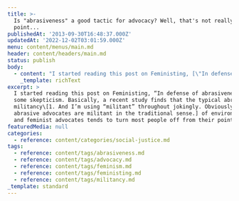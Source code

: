 ```yaml
---
title: >-
  Is "abrasiveness" a good tactic for advocacy? Well, that's not really the
  point...
publishedAt: '2013-09-30T16:48:37.000Z'
updatedAt: '2022-12-02T03:01:59.000Z'
menu: content/menus/main.md
header: content/headers/main.md
status: publish
body:
  - content: "I started reading this post on Feministing, [\"In defense of abrasiveness\"](http://feministing.com/2013/09/27/in-defense-of-abrasiveness/), with some skepticism. Basically, a recent study finds that the typical abrasive militancy\\[1. And I'm using \"militant\" throughout jokingly. Obviously, not all abrasive advocates are militant in the traditional sense.] of environmental and feminist advocates tends to turn most people off from their point of view. Makes sense -- people tend to dig their heels in when they're being attacked (myself included) rather than change their mind. However, I think writer Alexandra Brodsky makes a good point:\n\n<ExtendedQuote>\n  Look, I get it. Sometimes you have to play Friendly Feminist to achieve your goal. Sometimes you don\x92t have the luxury of pissing people off and waiting for them to come around to your position; we make compromises to survive. But you know what? Other times the most powerful way to get what you want is to make some trouble. Maybe the politician whose vote you need won\x92t listen unless you\x92re loud, or your community won\x92t actually stop to think about your position until you make people uncomfortable. Maybe you need to make [literal noise](http://www.texastribune.org/2013/06/26/led-davis-democrats-defeat-abortion-legislation/) (by the old definition of \x93literal\x94) until midnight to stall an abortion bill.\n</ExtendedQuote>\n\n<ExtendedQuote>\n  And that abrasive shouting can, in itself, be a feminist victory. Whatever occasional strategic value one might find in Jacobs\x92 point, it\x92s clear that society\x92s insistence that activists \x97 particularly women activists \x96 hush up isn\x92t advice proffered for our own good. While it\x92s often dressed up as such generosity (as many young and/or marginalized feminists who have bucked against the established non-profit/government elite can attest), the tone-policing insistence on unobtrusive [\x93civil\x94 discourse](http://www.latimes.com/local/la-me-0921-occidental-sexual-assaults-20130921,0,6550212.story) functions to preserve current distributions of power. As many other feminists and I have [written about](http://feministing.com/2013/05/03/feminist-radicalism-isnt-a-brand-problem/) [before](http://www.theguardian.com/commentisfree/2013/jul/22/rape-culture-university-must-end), \x93good girls\x94 are quiet and accommodating \x97 which is both comfortable and safe for those whose privilege rests upon our subordination. It is unsurprising, then, that the vocalized anger of queer women, trans women, women of color is particularly vilified. So much power depends upon the enforced silence of these voices.\n</ExtendedQuote>\n\nBasically, the \"abrasiveness\" of militant advocates isn't simply a means to an end; it's sole purpose isn't to convince you of a point of view so much as its a *ends in its own right.* I do ask if it's possible to be both civil and loud, but the answer is really no: society automatically sees anyone trying to disrupt the social order as uncivil by definition, so you can't really make an argument for disruption without automatically being labeled as a troublemaker. As an advocate, it's useful research to keep aware of and choose to be militant or not based on your goals.\n\nThe only other thing I'd add is this argument doesn't really apply to environmentalism. It seems like that movement could benefit from more civility, insofar as the arguments aren't usually being made on behalf of oppressed (human) groups.\\[2. There's something to be said about the intersection of exploited resources and exploited communities.] Environmentalism in particular has suffered quite a bit in its initial growth, as it focused mostly on saving the environment as separate from ourselves. (Save the pandas! Save the polar bears! Save the rainforest!)\n\nNow, it's turned quite a bit more towards how the environmental damage will hurt us, and especially how it will hurt those without resources the most, but with environmentalism, at least in the US, it's less often the oppressed groups speaking for protecting the environment for their benefit.\\[3. I'm not entirely convinced of my own logic here, so I'm willing to be convinced that my logic on environmentalism is wrong. Feel free to tell me how.]\n"
    _template: richText
excerpt: >
  I started reading this post on Feministing, “In defense of abrasiveness”, with
  some skepticism. Basically, a recent study finds that the typical abrasive
  militancy\[1. And I’m using “militant” throughout jokingly. Obviously, not all
  abrasive advocates are militant in the traditional sense.] of environmental
  and feminist advocates tends to turn most people off from their point \[…]
featuredMedia: null
categories:
  - reference: content/categories/social-justice.md
tags:
  - reference: content/tags/abrasiveness.md
  - reference: content/tags/advocacy.md
  - reference: content/tags/feminism.md
  - reference: content/tags/feministing.md
  - reference: content/tags/militancy.md
_template: standard
---
```



